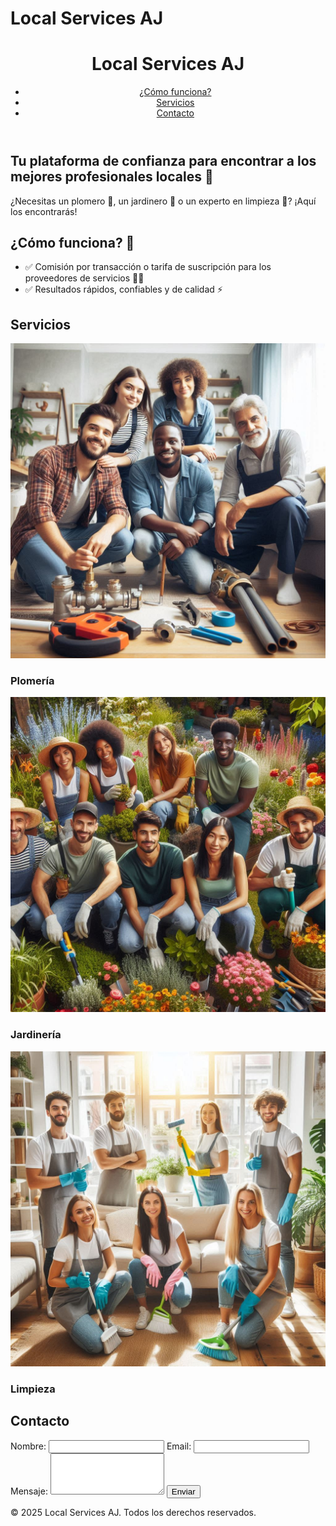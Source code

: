 # Local Services AJ
<!DOCTYPE html>
<html lang="es">
<head>
    <meta charset="UTF-8">
    <meta name="viewport" content="width=device-width, initial-scale=1.0">
    <title>Local Services AJ</title>
    <link rel="stylesheet" href="styles.css">
</head>
<body>
    <header>
        <div class="logo">
            <h1>Local Services AJ</h1>
        </div>
        <nav>
            <ul>
                <li><a href="#como-funciona">¿Cómo funciona?</a></li>
                <li><a href="#servicios">Servicios</a></li>
                <li><a href="#contacto">Contacto</a></li>
            </ul>
        </nav>
    </header>
    <section id="hero" class="hero">
        <div class="hero-text">
            <h2>Tu plataforma de confianza para encontrar a los mejores profesionales locales 💼</h2>
            <p>¿Necesitas un plomero 🧰, un jardinero 🌿 o un experto en limpieza 🧹? ¡Aquí los encontrarás!</p>
        </div>
    </section>
    <section id="como-funciona">
        <h2>¿Cómo funciona? 🤔</h2>
        <ul>
            <li>✅ Comisión por transacción o tarifa de suscripción para los proveedores de servicios 🧑‍🔧</li>
            <li>✅ Resultados rápidos, confiables y de calidad ⚡</li>
        </ul>
    </section>
    <section id="servicios">
        <h2>Servicios</h2>
        <div class="servicios">
            <div class="servicio">
                <img src="plomeria.png" alt="Plomero">
                <h3>Plomería</h3>
            </div>
            <div class="servicio">
                <img src="jardineria.png" alt="Jardinero">
                <h3>Jardinería</h3>
            </div>
            <div class="servicio">
                <img src="limpieza.png" alt="Limpieza">
                <h3>Limpieza</h3>
            </div>
        </div>
    </section>
    <section id="contacto">
        <h2>Contacto</h2>
        <form>
            <label for="nombre">Nombre:</label>
            <input type="text" id="nombre" name="nombre" required>
            <label for="email">Email:</label>
            <input type="email" id="email" name="email" required>
            <label for="mensaje">Mensaje:</label>
            <textarea id="mensaje" name="mensaje" rows="4" required></textarea>
            <button type="submit">Enviar</button>
        </form>
    </section>
    <footer>
        <p>&copy; 2025 Local Services AJ. Todos los derechos reservados.</p>
    </footer>
</body>
</html>

